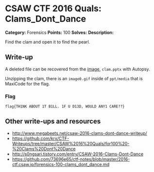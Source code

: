 # CSAW CTF 2016 Quals: Clams_Dont_Dance

**Category:** Forensics
**Points:** 100
**Solves:**
**Description:**

Find the clam and open it to find the pearl. 


## Write-up

A deleted file can be recovered from the [image](https://github.com/isislab/CSAW-CTF-2016-Quals/blob/master/Forensics/Clams_Dont_Dance/out.img), `clam.pptx` with Autopsy.

Unzipping the clam, there is an `image0.gif` inside of `ppt/media` that is MaxiCode for the flag.

### Flag

`flag{TH1NK ABOUT 1T B1LL. 1F U D13D, WOULD ANY1 CARE??}`

## Other write-ups and resources

* http://www.megabeets.net/csaw-2016-clams-dont-dance-writeup/
* https://github.com/krx/CTF-Writeups/tree/master/CSAW%2016%20Quals/for100%20-%20Clams%20Dont%20Dance
* http://s0ngsari.tistory.com/entry/CSAW-2016-Clams-Dont-Dance
* https://github.com/73696e65/ctf-notes/blob/master/2016-ctf.csaw.io/forensics-100-clams_dont_dance.md
